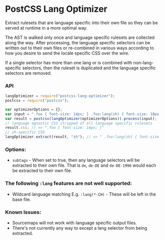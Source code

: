 # PostCSS Lang Optimizer

Extract rulesets that are language specific into their own file so they
can be served at runtime in a more optimal way.

The AST is walked only once and language specific rulesets are collected
along the way. After processing, the language specific selectors can be
written out to their own files or re-combined in various ways according
to how you desire to send the locale specific CSS over the wire.

If a single selector has more than one lang or is combined with
non-lang-specific selectors, then the ruleset is duplicated and the
language specific selectors are removed.

### API

```js
langOptimizer = require("postcss-lang-optimizer");
postcss = require("postcss");

var optimizerOptions = {};
var input = ".foo { font-size: 14px; } .foo:lang(zh) { font-size: 18px; }"
var result = postcss(langOptimizer(optimizerOptions)).process(input);
// language agnostic CSS stripped of all language specific rulesets
result.css; // => ".foo { font-size: 14px; }"
// zh-specific CSS
langOptimizer.extract(result, "zh"); // => " .foo:lang(zh) { font-size: 18px; }"
```

### Options:

* `subtags` - When set to true, then any language selectors will be
extracted to their own file. That is `de`, `de-DE` and `de-DE-1996`
would each be extracted to their own file.

### The following `:lang` features are not well supported:

* Wildcard language matching E.g. `:lang(*-CH)` - These will be left in
  the base file.

### Known Issues:

* Sourcemaps will not work with language specific output files.
* There's not currently any way to except a lang selector from being
  extracted.
